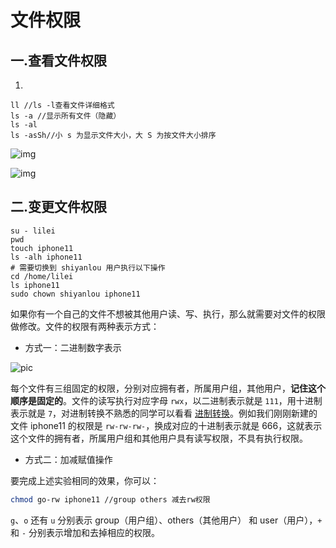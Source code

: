 # 文件权限

## 一.查看文件权限

1.  

   ```
   ll //ls -l查看文件详细格式
   ls -a //显示所有文件（隐藏）
   ls -al
   ls -asSh//小 s 为显示文件大小，大 S 为按文件大小排序
   ```

   ![img](https://doc.shiyanlou.com/linux_base/3-9.png)

   ![img](https://doc.shiyanlou.com/linux_base/3-10.png)

## 二.变更文件权限

```
su - lilei
pwd
touch iphone11
ls -alh iphone11
# 需要切换到 shiyanlou 用户执行以下操作
cd /home/lilei
ls iphone11
sudo chown shiyanlou iphone11
```

如果你有一个自己的文件不想被其他用户读、写、执行，那么就需要对文件的权限做修改。文件的权限有两种表示方式：

- 方式一：二进制数字表示

![pic](https://doc.shiyanlou.com/linux_base/3-14.png)

每个文件有三组固定的权限，分别对应拥有者，所属用户组，其他用户，**记住这个顺序是固定的**。文件的读写执行对应字母 `rwx`，以二进制表示就是 `111`，用十进制表示就是 `7`，对进制转换不熟悉的同学可以看看 [进制转换](https://baike.baidu.com/item/进制转换/3117222)。例如我们刚刚新建的文件 iphone11 的权限是 `rw-rw-rw-`，换成对应的十进制表示就是 666，这就表示这个文件的拥有者，所属用户组和其他用户具有读写权限，不具有执行权限。

- 方式二：加减赋值操作

要完成上述实验相同的效果，你可以：

```bash
chmod go-rw iphone11 //group others 减去rw权限
```

`g`、`o` 还有 `u` 分别表示 group（用户组）、others（其他用户） 和 user（用户），`+` 和 `-` 分别表示增加和去掉相应的权限。